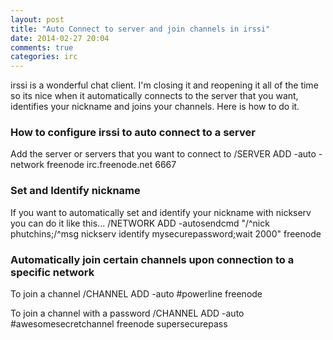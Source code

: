 ```yaml
---
layout: post
title: "Auto Connect to server and join channels in irssi"
date: 2014-02-27 20:04
comments: true
categories: irc
---
```


irssi is a wonderful chat client. I'm closing it and reopening it all of the time so its nice when it automatically connects to the server that you want, identifies your nickname and joins your channels. Here is how to do it.

### How to configure irssi to auto connect to a server ###

Add the server or servers that you want to connect to
    /SERVER ADD -auto -network freenode irc.freenode.net 6667

### Set and Identify nickname ###

If you want to automatically set and identify your nickname with nickserv you can do it like this...
    /NETWORK ADD -autosendcmd "/^nick phutchins;/^msg nickserv identify mysecurepassword;wait 2000" freenode

### Automatically join certain channels upon connection to a specific network ###

To join a channel
    /CHANNEL ADD -auto #powerline freenode

To join a channel with a password
    /CHANNEL ADD -auto #awesomesecretchannel freenode supersecurepass
